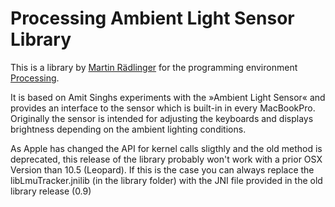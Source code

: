 # Processing Ambient Light Sensor Library #

This is a library by [Martin Rädlinger](http://www.formatlos.de) for the programming environment [Processing](http://www.processing.org).


It is based on Amit Singhs experiments with the »Ambient Light Sensor« and provides an interface to the sensor which is built-in in every MacBookPro. Originally the sensor is intended for adjusting the keyboards and displays brightness depending on the ambient lighting conditions.



As Apple has changed the API for kernel calls sligthly and the old method is deprecated, this release of the library probably won't work with a prior OSX Version than 10.5 (Leopard). If this is the case you can always replace the libLmuTracker.jnilib (in the library folder) with the JNI file provided in the old library release (0.9)